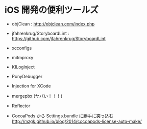 iOS 開発の便利ツールズ
===

- objClean : http://objclean.com/index.php
- jfahrenkrug/StoryboardLint : https://github.com/jfahrenkrug/StoryboardLint
- xcconfigs
- mitmproxy
- KILogInject
- PonyDebugger
- Injection for XCode
- mergepbx (ヤバい！！！)
- Reflector

- CocoaPods から Settings.bundle に勝手に突っ込む http://mzgk.github.io/blog/2014/cocoapods-license-auto-make/
